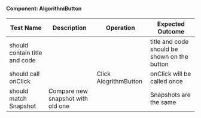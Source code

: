 #### Component: AlgorithmButton

|Test Name|Description|Operation|Expected Outcome|
|---------|-----------|---------|----------------|
|should contain title and code|||title and code should be shown on the button|
|should call onClick||Click AlogrithmButton|onClick will be called once|
|should match Snapshot|Compare new snapshot with old one|  | Snapshots are the same|